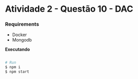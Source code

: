 # Atividade 2 - Questão 10 - DAC

### Requirements

- Docker
- Mongodb

**Executando**

```bash

# Run
$ npm i
$ npm start
```
